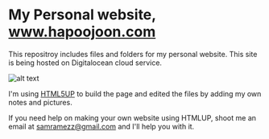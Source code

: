 # My Personal website, www.hapoojoon.com

This repositroy includes files and folders for my personal website. This site is being hosted on Digitalocean cloud service.

![alt text](http://hapoojoon.com/intro.png)

I'm using [HTML5UP](http://html5up.net/) to build the page and edited the files by adding my own notes and pictures.

If you need help on making your own website using HTMLUP, shoot me an email at samramezz@gmail.com and I'll help you with it.
